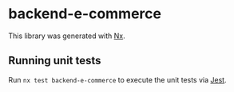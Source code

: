# backend-e-commerce

This library was generated with [Nx](https://nx.dev).

## Running unit tests

Run `nx test backend-e-commerce` to execute the unit tests via [Jest](https://jestjs.io).
